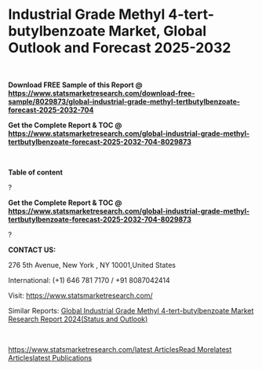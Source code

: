 <h1>Industrial Grade Methyl 4-tert-butylbenzoate Market, Global Outlook and Forecast 2025-2032</h1><br/><p><strong>Download FREE Sample of this Report @ <a href="https://www.statsmarketresearch.com/download-free-sample/8029873/global-industrial-grade-methyl-tertbutylbenzoate-forecast-2025-2032-704">https://www.statsmarketresearch.com/download-free-sample/8029873/global-industrial-grade-methyl-tertbutylbenzoate-forecast-2025-2032-704</a></strong></p>
 
 
 
 <div><b>Get the Complete Report & TOC @ <a href="https://www.statsmarketresearch.com/global-industrial-grade-methyl-tertbutylbenzoate-forecast-2025-2032-704-8029873">https://www.statsmarketresearch.com/global-industrial-grade-methyl-tertbutylbenzoate-forecast-2025-2032-704-8029873</a></b></div>
 
 
 
 <p><br />
 
 <b>Table of content</b></p>
 
 
 
 <p>? </p>
 
 
 
 <div><b>Get the Complete Report & TOC @ <a href="https://www.statsmarketresearch.com/global-industrial-grade-methyl-tertbutylbenzoate-forecast-2025-2032-704-8029873">https://www.statsmarketresearch.com/global-industrial-grade-methyl-tertbutylbenzoate-forecast-2025-2032-704-8029873</a></b></div>
 
 
 
 <p>? </p>
 
 
 
 <p><b>CONTACT US:</b><br />
 
 276 5th Avenue, New York , NY 10001,United States<br />
 
 International: (+1) 646 781 7170 / +91 8087042414<br />
 
 Visit: <a href="https://www.statsmarketresearch.com/">https://www.statsmarketresearch.com/</a><br />
 
 Similar Reports: <a href="https://www.statsmarketresearch.com/global-industrial-grade-methyl-tertbutylbenzoate-forecast-2025-2032-704-8029873">Global Industrial Grade Methyl 4-tert-butylbenzoate Market Research Report 2024(Status and Outlook)</a><br />
 
 <br />
 
 <a href="https://gyeongbokgung.com">https://www.statsmarketresearch.com/</a><a href="https://hallyeomaritime.com">latest Articles</a><a href="https://jingwansa.com">Read More</a><a href="https://nguoiviet.jp/">latest Articles</a><a href="https://www.intelmarketresearch.com/">latest Publications</a></p>